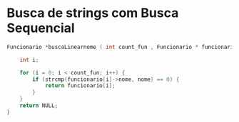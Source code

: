 
# Busca de strings com Busca Sequencial


```c 
Funcionario *buscaLinearnome ( int count_fun , Funcionario * funcionario[], char * nome ){

    int i;

    for (i = 0; i < count_fun; i++) {
        if (strcmp(funcionario[i]->nome, nome) == 0) {
            return funcionario[i];
        }
    }
    return NULL; 
} 

```
